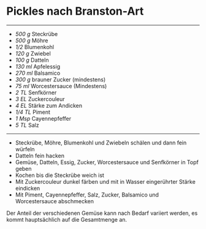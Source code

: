 # Pickles nach Branston-Art

---

- *500 g* Steckrübe
- *500 g* Möhre
- *1/2* Blumenkohl
- *120 g* Zwiebel
- *100 g* Datteln
- *130 ml* Apfelessig
- *270 ml* Balsamico
- *300 g* brauner Zucker (mindestens)
- *75 ml* Worcestersauce (Mindestens)
- *2 TL* Senfkörner
- *3 EL* Zuckercouleur
- *4 EL* Stärke zum Andicken
- *1/4 TL* Piment
- *1 Msp* Cayennepfeffer
- *5 TL* Salz

---

- Steckrübe, Möhre, Blumenkohl und Zwiebeln schälen und dann fein würfeln
- Datteln fein hacken
- Gemüse, Datteln, Essig, Zucker, Worcestersauce und Senfkörner in Topf geben
- Kochen bis die Steckrübe weich ist
- Mit Zuckercouleur dunkel färben und mit in Wasser eingerührter Stärke
  eindicken
- Mit Piment, Cayennepfeffer, Salz, Zucker, Balsamico und Worcestersauce
  abschmecken

Der Anteil der verschiedenen Gemüse kann nach Bedarf variiert werden, es kommt
hauptsächlich auf die Gesamtmenge an. 